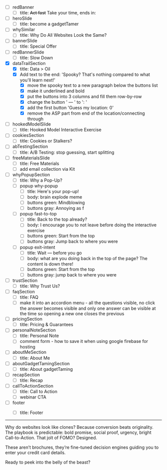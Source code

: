 - [ ] redBanner
    - [ ] title: <s>Act fast</s> Take your time, ends in:
- [ ] heroSlide
    - [ ] title: become a gadgetTamer
- [ ] whySimilar
    - [ ] title: Why Do All Websites Look the Same?
- [ ] bannerSlide
    - [ ] title: Special Offer
- [ ] redBannerSlide
    - [ ] title: Slow Down
- [x] dataTrailSection
    - [x] title: Data > Oil
    - [x] Add text to the end: 'Spooky? That's nothing compared to what you'll learn next!'
        - [x] move the spooky text to a new paragraph below the buttons list
        - [x] make it underlined and bold 
        - [x] put the buttons into 3 columns and fill them row-by-row
        - [x] change the button ' — ' to ': '
        - [x] add the first button 'Guess my location: 0'
        - [x] remove the ASP part from end of the location/connecting through 
- [ ] hookedModelSlide
    - [ ] title: Hooked Model Interactive Exercise
- [ ] cookiesSection
    - [ ] title: Cookies or Stalkers?
- [ ] abTestingSection
    - [ ] title: A/B Testing: stop guessing, start splitting
- [ ] freeMaterialsSlide
    - [ ] title: Free Materials
    - [ ] add email collection via Kit
- [ ] whyPopupSection
    - [ ] title: Why a Pop-Up?
    - [ ] popup why-popup
        - [ ] title: Here's your pop-up!
        - [ ] body: brain explode meme
        - [ ] buttons green: Mindblowing 
        - [ ] buttons gray: Annoying as f
    - [ ] popup fast-to-top
        - [ ] title: Back to the top already?
        - [ ] body: I encourage you to not leave before doing the interactive exercise
        - [ ] buttons green: Start from the top
        - [ ] buttons gray: Jump back to where you were
    - [ ] popup exit-intent
        - [ ] title: Wait — before you go
        - [ ] body: what are you doing back in the top of the page? The content is down there!
        - [ ] buttons green: Start from the top
        - [ ] buttons gray: jump back to where you were
- [ ] trustSection
    - [ ] title: Why Trust Us?
- [ ] faqSection
    - [ ] title: FAQ
    - [ ] make it into an accordion menu - all the questions visible, no click the answer becomes visible and only one answer can be visible at the time so opening a new one closes the previous
- [ ] pricingSection
    - [ ] title: Pricing & Guarantees
- [ ] personalNoteSection
    - [ ] title: Personal Note
    - [ ] comment form - how to save it when using google firebase for hosting
- [ ] aboutMeSection
    - [ ] title: About Me
- [ ] aboutGadgetTamingSection
    - [ ] title: About gadgetTaming
- [ ] recapSection
    - [ ] title: Recap
- [ ] callToActionSection
    - [ ] title: Call to Action
    - [ ] webinar CTA
- [ ] footer
    - [ ] title: Footer



--------


Why do websites look like clones?
Because conversion beats originality. The playbook is predictable: bold promise, social proof, urgency, bright Call-to-Action. That jolt of FOMO? Designed.

These aren’t brochures, they’re fine-tuned decision engines guiding you to enter your credit card details. 

Ready to peek into the belly of the beast?
